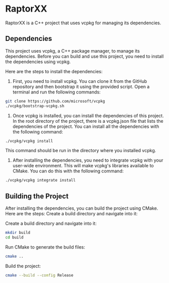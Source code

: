# RaptorXX

RaptorXX is a C++ project that uses vcpkg for managing its dependencies.

## Dependencies

This project uses vcpkg, a C++ package manager, to manage its dependencies. Before you can build and use this project,
you need to install the dependencies using vcpkg.

Here are the steps to install the dependencies:

1. First, you need to install vcpkg. You can clone it from the GitHub repository and then bootstrap it using the
   provided script. Open a terminal and run the following commands:

```bash
git clone https://github.com/microsoft/vcpkg
./vcpkg/bootstrap-vcpkg.sh
```

1. Once vcpkg is installed, you can install the dependencies of this project. In the root directory of the project,
   there is a vcpkg.json file that lists the dependencies of the project. You can install all the dependencies with the
   following command:

```bash
./vcpkg/vcpkg install
```

This command should be run in the directory where you installed vcpkg.

1. After installing the dependencies, you need to integrate vcpkg with your user-wide environment. This will make
   vcpkg's
   libraries available to CMake. You can do this with the following command:

```bash
./vcpkg/vcpkg integrate install
 ```

## Building the Project

After installing the dependencies, you can build the project using CMake. Here are the steps:
Create a build directory and navigate into it:

Create a build directory and navigate into it:

```bash
mkdir build
cd build
```

Run CMake to generate the build files:

```bash
cmake ..
```

Build the project:

```bash
cmake --build --config Release
```

